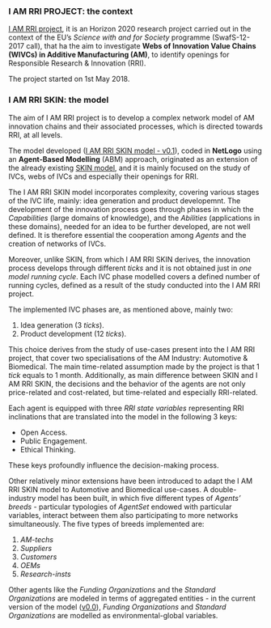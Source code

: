 ### I AM RRI PROJECT: the context
[I AM RRI project](https://iamrri.eu), it is an Horizon 2020 research project carried out in the context of the EU’s _Science with and for Society_ programme (SwafS-12-2017 call), that ha the aim to investigate **Webs of Innovation Value Chains (WIVCs) in Additive Manufacturing (AM)**, to identify openings for Responsible Research & Innovation (RRI).

The project started on 1st May 2018.

### I AM RRI SKIN: the model
The aim of I AM RRI project is to develop a complex network model of AM innovation chains and their associated processes, which is directed towards RRI, at all levels.

The model developed ([I AM RRI SKIN model - v0.1](https://github.com/GradoZeroTeam/IAMRRI/blob/master/IAMRRI-ver0.1.nlogo)), coded in **NetLogo** using an **Agent-Based Modelling** (ABM) approach, originated as an extension of the already existing [SKIN model](https://cress.soc.surrey.ac.uk/skin/), and it is mainly focused on the study of IVCs, webs of IVCs and especially their openings for RRI.

The I AM RRI SKIN model incorporates complexity, covering various stages of the IVC life, mainly: idea generation and product developemnt.
The development of the innovation process goes through phases in which the _Capabilities_ (large domains of knowledge), and the _Abilities_ (applications in these domains), needed for an idea to be further developed, are not well defined. It is therefore essential the cooperation among _Agents_ and the creation of networks of IVCs. 

Moreover, unlike SKIN, from which I AM RRI SKIN derives, the innovation process develops through different _ticks_ and it is not obtained just in _one model running cycle_.
Each IVC phase modelled covers a defined number of running cycles, defined as a result of the study conducted into the I AM RRI project. 

The implemented IVC phases are, as mentioned above, mainly two:
1. Idea generation (3 _ticks_).
2. Product development (12 _ticks_).

This choice derives from the study of use-cases present into the I AM RRI project, that cover two specialisations of the AM Industry: Automotive & Biomedical.
The main time-related assumption made by the project is that 1 _tick_ equals to 1 month.
Additionally, as main difference between SKIN and I AM RRI SKIN, the decisions and the behavior of the agents are not only price-related and cost-related, but time-related and especially RRI-related.

Each agent is equipped with three _RRI state variables_ representing RRI inclinations that are translated into the model in the following 3 keys:
- Open Access.
- Public Engagement.
- Ethical Thinking.

These keys profoundly influence the decision-making process.

Other relatively minor extensions have been introduced to adapt the I AM RRI SKIN model to Automotive and Biomedical use-cases.
A double-industry model has been built, in which five different types of _Agents’ breeds_  - particular typologies of _AgentSet_ endowed with particular variables, interact between them also participating to more networks simultaneously.
The five types of breeds implemented are:
1. _AM-techs_
2. _Suppliers_
3. _Customers_
4. _OEMs_
5. _Research-insts_ 

Other agents like the _Funding Organizations_ and the _Standard Organizations_ are modeled in terms of aggregated entities - in the current version of the model ([v0.0](https://github.com/GradoZeroTeam/IAMRRI/blob/master/IAMRRI-ver0.1.nlogo)), _Funding Organizations_ and _Standard Organizations_ are modelled as environmental-global variables.
